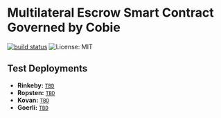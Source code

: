 # Multilateral Escrow Smart Contract Governed by Cobie

[![build status](https://github.com/pcaversaccio/escrow-contract/actions/workflows/test-contracts.yml/badge.svg)](./actions)
![License: MIT](https://img.shields.io/badge/License-MIT-blue.svg)

## Test Deployments
- **Rinkeby:** [`TBD`]()
- **Ropsten:** [`TBD`]()
- **Kovan:** [`TBD`]()
- **Goerli:** [`TBD`]()
